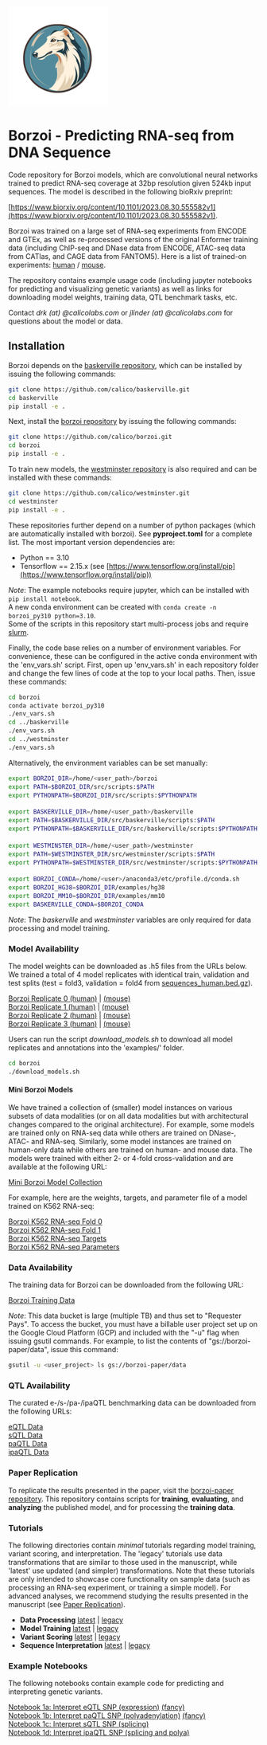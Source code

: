 <!---[![Build/Release Python Package](https://github.com/calico/github-template-python-library/actions/workflows/release-new-version.yml/badge.svg?branch=main)](https://github.com/calico/github-template-python-library/actions/workflows/release-new-version.yml)--->
<!---[![Python formatting and tests](https://github.com/calico/github-template-python-library/actions/workflows/run-tests-formatting.yml/badge.svg?branch=main)](https://github.com/calico/github-template-python-library/actions/workflows/run-tests-formatting.yml)--->
<!---[![Validate prettier formatting](https://github.com/calico/github-template-python-library/actions/workflows/check-prettier-formatting.yml/badge.svg?branch=main)](https://github.com/calico/github-template-python-library/actions/workflows/check-prettier-formatting.yml)--->

<img src="borzoi_logo.png" width="200" />

# Borzoi - Predicting RNA-seq from DNA Sequence
Code repository for Borzoi models, which are convolutional neural networks trained to predict RNA-seq coverage at 32bp resolution given 524kb input sequences. The model is described in the following bioRxiv preprint:<br/>

[https://www.biorxiv.org/content/10.1101/2023.08.30.555582v1](https://www.biorxiv.org/content/10.1101/2023.08.30.555582v1).

Borzoi was trained on a large set of RNA-seq experiments from ENCODE and GTEx, as well as re-processed versions of the original Enformer training data (including ChIP-seq and DNase data from ENCODE, ATAC-seq data from CATlas, and CAGE data from FANTOM5). Here is a list of trained-on experiments: [human](https://raw.githubusercontent.com/calico/borzoi/main/examples/targets_human.txt) / [mouse](https://raw.githubusercontent.com/calico/borzoi/main/examples/targets_mouse.txt).

The repository contains example usage code (including jupyter notebooks for predicting and visualizing genetic variants) as well as links for downloading model weights, training data, QTL benchmark tasks, etc.

Contact *drk (at) @calicolabs.com* or *jlinder (at) @calicolabs.com* for questions about the model or data.

## Installation
Borzoi depends on the [baskerville repository](https://github.com/calico/baskerville.git), which can be installed by issuing the following commands:
```sh
git clone https://github.com/calico/baskerville.git
cd baskerville
pip install -e .
```

Next, install the [borzoi repository](https://github.com/calico/borzoi.git) by issuing the following commands:
```sh
git clone https://github.com/calico/borzoi.git
cd borzoi
pip install -e .
```

To train new models, the [westminster repository](https://github.com/calico/westminster.git) is also required and can be installed with these commands:
```sh
git clone https://github.com/calico/westminster.git
cd westminster
pip install -e .
```

These repositories further depend on a number of python packages (which are automatically installed with borzoi). See **pyproject.toml** for a complete list. The most important version dependencies are:
- Python == 3.10
- Tensorflow == 2.15.x (see [https://www.tensorflow.org/install/pip](https://www.tensorflow.org/install/pip))

*Note*: The example notebooks require jupyter, which can be installed with `pip install notebook`.<br/>
A new conda environment can be created with `conda create -n borzoi_py310 python=3.10`.<br/>
Some of the scripts in this repository start multi-process jobs and require [slurm](https://slurm.schedmd.com/).

Finally, the code base relies on a number of environment variables. For convenience, these can be configured in the active conda environment with the 'env_vars.sh' script. First, open up 'env_vars.sh' in each repository folder and change the few lines of code at the top to your local paths. Then, issue these commands:
```sh
cd borzoi
conda activate borzoi_py310
./env_vars.sh
cd ../baskerville
./env_vars.sh
cd ../westminster
./env_vars.sh
```

Alternatively, the environment variables can be set manually:
```sh
export BORZOI_DIR=/home/<user_path>/borzoi
export PATH=$BORZOI_DIR/src/scripts:$PATH
export PYTHONPATH=$BORZOI_DIR/src/scripts:$PYTHONPATH

export BASKERVILLE_DIR=/home/<user_path>/baskerville
export PATH=$BASKERVILLE_DIR/src/baskerville/scripts:$PATH
export PYTHONPATH=$BASKERVILLE_DIR/src/baskerville/scripts:$PYTHONPATH

export WESTMINSTER_DIR=/home/<user_path>/westminster
export PATH=$WESTMINSTER_DIR/src/westminster/scripts:$PATH
export PYTHONPATH=$WESTMINSTER_DIR/src/westminster/scripts:$PYTHONPATH

export BORZOI_CONDA=/home/<user>/anaconda3/etc/profile.d/conda.sh
export BORZOI_HG38=$BORZOI_DIR/examples/hg38
export BORZOI_MM10=$BORZOI_DIR/examples/mm10
export BASKERVILLE_CONDA=$BORZOI_CONDA
```

*Note*: The *baskerville* and *westminster* variables are only required for data processing and model training.

### Model Availability
The model weights can be downloaded as .h5 files from the URLs below. We trained a total of 4 model replicates with identical train, validation and test splits (test = fold3, validation = fold4 from [sequences_human.bed.gz](https://github.com/calico/borzoi/blob/main/data/sequences_human.bed.gz)).

[Borzoi Replicate 0 (human)](https://storage.googleapis.com/seqnn-share/borzoi/f0/model0_best.h5) | [(mouse)](https://storage.googleapis.com/seqnn-share/borzoi/f0/model1_best.h5)<br/>
[Borzoi Replicate 1 (human)](https://storage.googleapis.com/seqnn-share/borzoi/f1/model0_best.h5) | [(mouse)](https://storage.googleapis.com/seqnn-share/borzoi/f1/model1_best.h5)<br/>
[Borzoi Replicate 2 (human)](https://storage.googleapis.com/seqnn-share/borzoi/f2/model0_best.h5) | [(mouse)](https://storage.googleapis.com/seqnn-share/borzoi/f2/model1_best.h5)<br/>
[Borzoi Replicate 3 (human)](https://storage.googleapis.com/seqnn-share/borzoi/f3/model0_best.h5) | [(mouse)](https://storage.googleapis.com/seqnn-share/borzoi/f3/model1_best.h5)<br/>

Users can run the script *download_models.sh* to download all model replicates and annotations into the 'examples/' folder.
```sh
cd borzoi
./download_models.sh
```

#### Mini Borzoi Models
We have trained a collection of (smaller) model instances on various subsets of data modalities (or on all data modalities but with architectural changes compared to the original architecture). For example, some models are trained only on RNA-seq data while others are trained on DNase-, ATAC- and RNA-seq. Similarly, some model instances are trained on human-only data while others are trained on human- and mouse data. The models were trained with either 2- or 4-fold cross-validation and are available at the following URL:

[Mini Borzoi Model Collection](https://storage.googleapis.com/seqnn-share/borzoi/mini/)<br/>

For example, here are the weights, targets, and parameter file of a model trained on K562 RNA-seq:

[Borzoi K562 RNA-seq Fold 0](https://storage.googleapis.com/seqnn-share/borzoi/mini/k562_rna/f0/model0_best.h5)<br/>
[Borzoi K562 RNA-seq Fold 1](https://storage.googleapis.com/seqnn-share/borzoi/mini/k562_rna/f1/model0_best.h5)<br/>
[Borzoi K562 RNA-seq Targets](https://storage.googleapis.com/seqnn-share/borzoi/mini/k562_rna/hg38/targets.txt)<br/>
[Borzoi K562 RNA-seq Parameters](https://storage.googleapis.com/seqnn-share/borzoi/mini/k562_rna/params.json)<br/>

### Data Availability
The training data for Borzoi can be downloaded from the following URL:

[Borzoi Training Data](https://storage.googleapis.com/borzoi-paper/data/)<br/>

*Note*: This data bucket is large (multiple TB) and thus set to "Requester Pays". To access the bucket, you must have a billable user project set up on the Google Cloud Platform (GCP) and included with the "-u" flag when issuing gsutil commands. For example, to list the contents of "gs://borzoi-paper/data", issue this command:
```sh
gsutil -u <user_project> ls gs://borzoi-paper/data
```

### QTL Availability
The curated e-/s-/pa-/ipaQTL benchmarking data can be downloaded from the following URLs:

[eQTL Data](https://storage.googleapis.com/borzoi-paper/qtl/eqtl/)<br/>
[sQTL Data](https://storage.googleapis.com/borzoi-paper/qtl/sqtl/)<br/>
[paQTL Data](https://storage.googleapis.com/borzoi-paper/qtl/paqtl/)<br/>
[ipaQTL Data](https://storage.googleapis.com/borzoi-paper/qtl/ipaqtl/)<br/>

### Paper Replication
To replicate the results presented in the paper, visit the [borzoi-paper repository](https://github.com/calico/borzoi-paper.git). This repository contains scripts for **training**, **evaluating**, and **analyzing** the published model, and for processing the **training data**.

### Tutorials
The following directories contain *minimal* tutorials regarding model training, variant scoring, and interpretation. The 'legacy' tutorials use data transformations that are similar to those used in the manuscript, while 'latest' use updated (and simpler) transformations. Note that these tutorials are only intended to showcase core functionality on sample data (such as processing an RNA-seq experiment, or training a simple model). For advanced analyses, we recommend studying the results presented in the manuscript (see [Paper Replication](https://github.com/calico/borzoi/tree/main?tab=readme-ov-file#paper-replication)).

- **Data Processing** [latest](https://github.com/calico/borzoi/tree/main/tutorials/latest/make_data) | [legacy](https://github.com/calico/borzoi/tree/main/tutorials/legacy/make_data)<br/>
- **Model Training** [latest](https://github.com/calico/borzoi/tree/main/tutorials/latest/train_model) | [legacy](https://github.com/calico/borzoi/tree/main/tutorials/legacy/train_model)<br/>
- **Variant Scoring** [latest](https://github.com/calico/borzoi/tree/main/tutorials/latest/score_variants) | [legacy](https://github.com/calico/borzoi/tree/main/tutorials/legacy/score_variants)<br/>
- **Sequence Interpretation** [latest](https://github.com/calico/borzoi/tree/main/tutorials/latest/interpret_sequence) | [legacy](https://github.com/calico/borzoi/tree/main/tutorials/legacy/interpret_sequence)<br/>

### Example Notebooks
The following notebooks contain example code for predicting and interpreting genetic variants.

[Notebook 1a: Interpret eQTL SNP (expression)](https://github.com/calico/borzoi/blob/main/examples/borzoi_example_eqtl_chr10_116952944_T_C.ipynb) [(fancy)](https://github.com/calico/borzoi/blob/main/examples/borzoi_example_eqtl_chr10_116952944_T_C_fancy.ipynb)<br/>
[Notebook 1b: Interpret paQTL SNP (polyadenylation)](https://github.com/calico/borzoi/blob/main/examples/borzoi_example_paqtl_chr1_236763042_A_G.ipynb) [(fancy)](https://github.com/calico/borzoi/blob/main/examples/borzoi_example_paqtl_chr1_236763042_A_G_fancy.ipynb)<br/>
[Notebook 1c: Interpret sQTL SNP (splicing)](https://github.com/calico/borzoi/blob/main/examples/borzoi_example_sqtl_chr9_135548708_G_C.ipynb)<br/>
[Notebook 1d: Interpret ipaQTL SNP (splicing and polya)](https://github.com/calico/borzoi/blob/main/examples/borzoi_example_ipaqtl_chr10_116664061_G_A.ipynb)<br/>
